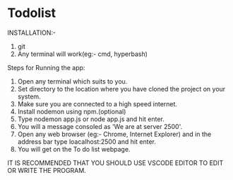 # Todolist

INSTALLATION:-
  1. git
  2. Any terminal will work(eg:- cmd, hyperbash)

Steps for Running the app:
  1. Open any terminal which suits to you.
  2. Set directory to the location where you have cloned the project on your system.
  3. Make sure you are connected to a high speed internet.
  4. Install nodemon using npm.(optional)
  5. Type nodemon app.js or node app.js and hit enter.
  6. You will a message consoled as 'We are at server 2500'.
  7. Open any web browser (eg:- Chrome, Internet Explorer) and in the address bar type loacalhost:2500 and hit enter.
  8. You will get on the To do list webpage.
  
IT IS RECOMMENDED THAT YOU SHOULD USE VSCODE EDITOR TO EDIT OR WRITE THE PROGRAM.  
